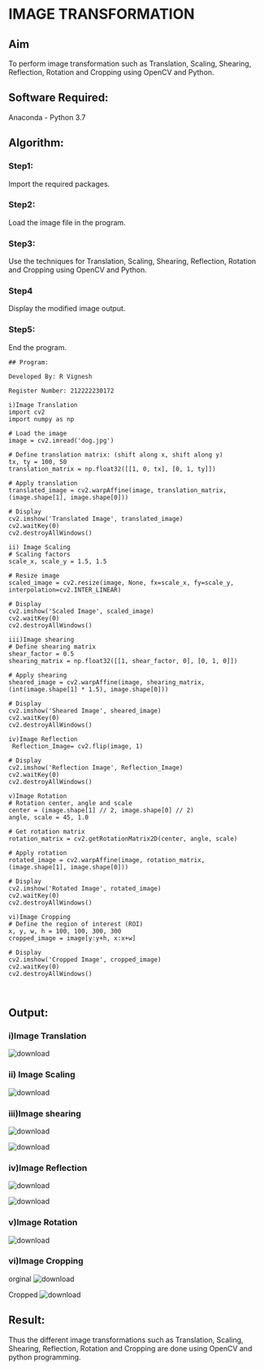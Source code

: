 # IMAGE TRANSFORMATION

## Aim
To perform image transformation such as Translation, Scaling, Shearing, Reflection, Rotation and Cropping using OpenCV and Python.

## Software Required:
Anaconda - Python 3.7

## Algorithm:
### Step1:
Import the required packages.

### Step2:
Load the image file in the program.

### Step3:
Use the techniques for Translation, Scaling, Shearing, Reflection, Rotation and Cropping using OpenCV and Python.

### Step4
Display the modified image output.

### Step5:
End the program.


```
## Program:

Developed By: R Vignesh

Register Number: 212222230172

i)Image Translation
import cv2
import numpy as np

# Load the image
image = cv2.imread('dog.jpg')

# Define translation matrix: (shift along x, shift along y)
tx, ty = 100, 50
translation_matrix = np.float32([[1, 0, tx], [0, 1, ty]])

# Apply translation
translated_image = cv2.warpAffine(image, translation_matrix, (image.shape[1], image.shape[0]))

# Display
cv2.imshow('Translated Image', translated_image)
cv2.waitKey(0)
cv2.destroyAllWindows()

ii) Image Scaling
# Scaling factors
scale_x, scale_y = 1.5, 1.5

# Resize image
scaled_image = cv2.resize(image, None, fx=scale_x, fy=scale_y, interpolation=cv2.INTER_LINEAR)

# Display
cv2.imshow('Scaled Image', scaled_image)
cv2.waitKey(0)
cv2.destroyAllWindows()

iii)Image shearing
# Define shearing matrix
shear_factor = 0.5
shearing_matrix = np.float32([[1, shear_factor, 0], [0, 1, 0]])

# Apply shearing
sheared_image = cv2.warpAffine(image, shearing_matrix, (int(image.shape[1] * 1.5), image.shape[0]))

# Display
cv2.imshow('Sheared Image', sheared_image)
cv2.waitKey(0)
cv2.destroyAllWindows()

iv)Image Reflection
 Reflection_Image= cv2.flip(image, 1)

# Display
cv2.imshow('Reflection Image', Reflection_Image)
cv2.waitKey(0)
cv2.destroyAllWindows()

v)Image Rotation
# Rotation center, angle and scale
center = (image.shape[1] // 2, image.shape[0] // 2)
angle, scale = 45, 1.0

# Get rotation matrix
rotation_matrix = cv2.getRotationMatrix2D(center, angle, scale)

# Apply rotation
rotated_image = cv2.warpAffine(image, rotation_matrix, (image.shape[1], image.shape[0]))

# Display
cv2.imshow('Rotated Image', rotated_image)
cv2.waitKey(0)
cv2.destroyAllWindows()

vi)Image Cropping
# Define the region of interest (ROI)
x, y, w, h = 100, 100, 300, 300
cropped_image = image[y:y+h, x:x+w]

# Display
cv2.imshow('Cropped Image', cropped_image)
cv2.waitKey(0)
cv2.destroyAllWindows()



```
## Output:


### i)Image Translation

![download](https://github.com/user-attachments/assets/76de5944-29e7-4748-a8e9-8c1227407e2d)




### ii) Image Scaling

![download](https://github.com/user-attachments/assets/84ba7c44-35a0-40ab-b870-e5fc19308bb9)





### iii)Image shearing

![download](https://github.com/user-attachments/assets/07e8df97-96bb-40a9-ba34-94a4fce8dc7a)


![download](https://github.com/user-attachments/assets/6366a811-401f-4d09-b5d9-bdb628eef075)


### iv)Image Reflection

![download](https://github.com/user-attachments/assets/ffa3562e-467b-45f7-970c-b18429a53dd1)



![download](https://github.com/user-attachments/assets/0a86c458-74d6-420b-a65f-e55289bca722)





### v)Image Rotation

![download](https://github.com/user-attachments/assets/2288c9a8-e862-4ded-a121-5e15880b3fdf)



### vi)Image Cropping
orginal
![download](https://github.com/user-attachments/assets/701637d5-810f-4bae-84aa-add047008263)


Cropped
![download](https://github.com/user-attachments/assets/7312f517-e290-4e67-80a9-ef7804837cb1)



## Result: 

Thus the different image transformations such as Translation, Scaling, Shearing, Reflection, Rotation and Cropping are done using OpenCV and python programming.
